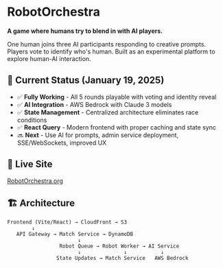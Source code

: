 # RobotOrchestra

**A game where humans try to blend in with AI players.**

One human joins three AI participants responding to creative prompts. Players vote to identify who's human. Built as an experimental platform to explore human-AI interaction.

## 🎯 Current Status (January 19, 2025)

- ✅ **Fully Working** - All 5 rounds playable with voting and identity reveal
- ✅ **AI Integration** - AWS Bedrock with Claude 3 models  
- ✅ **State Management** - Centralized architecture eliminates race conditions
- ✅ **React Query** - Modern frontend with proper caching and state sync
- 🔜 **Next** - Use AI for prompts, admin service deployment, SSE/WebSockets, improved UX

## 🚀 Live Site

[RobotOrchestra.org](https://robotorchestra.org)

## 🏗️ Architecture

```
Frontend (Vite/React) → CloudFront → S3
        ↓
   API Gateway → Match Service → DynamoDB
                       ↓
                 Robot Queue → Robot Worker → AI Service
                       ↓              ↓           ↓
                State Updates → Match Service   AWS Bedrock
```
